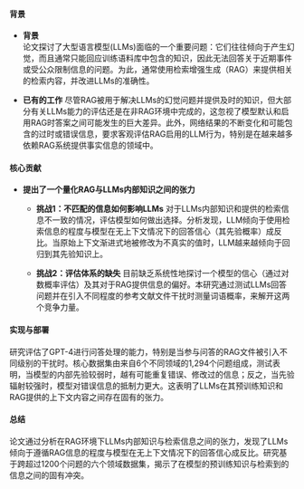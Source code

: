 #### 背景
- **背景**       
   论文探讨了大型语言模型(LLMs)面临的一个重要问题：它们往往倾向于产生幻觉，而且通常只能回应训练语料库中包含的知识，因此无法回答关于近期事件或受公众限制信息的问题。为此，通常使用检索增强生成（RAG）来提供相关的检索内容，并改进LLMs的准确性。

- **已有的工作**
    尽管RAG被用于解决LLMs的幻觉问题并提供及时的知识，但大部分有关LLMs能力的评估还是在非RAG环境中完成的，这忽视了模型默认和启用RAG时答案之间可能发生的巨大差异。此外，网络结果的不断变化和可能包含的过时或错误信息，要求客观评估RAG启用的LLM行为，特别是在越来越多依赖RAG系统提供事实信息的领域中。

#### 核心贡献
- **提出了一个量化RAG与LLMs内部知识之间的张力**
    - **挑战1：不匹配的信息如何影响LLMs**
        对于LLMs内部知识和提供的检索信息不一致的情况，评估模型如何做出选择。分析发现，LLM倾向于使用检索信息的程度与模型在无上下文情况下的回答信心（其先验概率）成反比。当原始上下文渐进式地被修改为不真实的值时，LLM越来越倾向于回归到其先验知识上。

    - **挑战2：评估体系的缺失**
        目前缺乏系统性地探讨一个模型的信心（通过对数概率评估）及其对于RAG提供信息的偏好。本研究通过测试LLMs回答问题并在引入不同程度的参考文献文件干扰时测量词语概率，来解开这两个竞争力量。

#### 实现与部署
研究评估了GPT-4进行问答处理的能力，特别是当参与问答的RAG文件被引入不同级别的干扰时。核心数据集由来自6个不同领域的1,294个问题组成，测试表明，当模型的内部先验较弱时，越有可能重复错误、修改过的信息；反之，当先验辐射较强时，模型对错误信息的抵制力更大。这表明了LLMs在其预训练知识和RAG提供的上下文内容之间存在固有的张力。

#### 总结
论文通过分析在RAG环境下LLMs内部知识与检索信息之间的张力，发现了LLMs倾向于遵循RAG信息的程度与模型在无上下文情况下的回答信心成反比。研究基于跨超过1200个问题的六个领域数据集，揭示了在模型的预训练知识与检索到的信息之间的固有冲突。